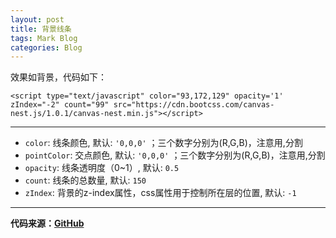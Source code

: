 ```yaml
---
layout: post
title: 背景线条
tags: Mark Blog
categories: Blog
---
```

效果如背景，代码如下：

```
<script type="text/javascript" color="93,172,129" opacity='1' zIndex="-2" count="99" src="https://cdn.bootcss.com/canvas-nest.js/1.0.1/canvas-nest.min.js"></script>
```

---
* `color`: 线条颜色, 默认: `'0,0,0'` ；三个数字分别为(R,G,B)，注意用,分割
* `pointColor`: 交点颜色, 默认: `'0,0,0'` ；三个数字分别为(R,G,B)，注意用,分割
* `opacity`: 线条透明度（0~1）, 默认: `0.5`
* `count`: 线条的总数量, 默认: `150`
* `zIndex`: 背景的z-index属性，css属性用于控制所在层的位置, 默认: `-1`

---

**代码来源：[GitHub](https://github.com/hustcc/canvas-nest.js)**

<!--跟随鼠标移动条纹-->
<script type="text/javascript" color="93,172,129" opacity='1' zIndex="-2" count="99" src="https://cdn.bootcss.com/canvas-nest.js/1.0.1/canvas-nest.min.js"></script>
